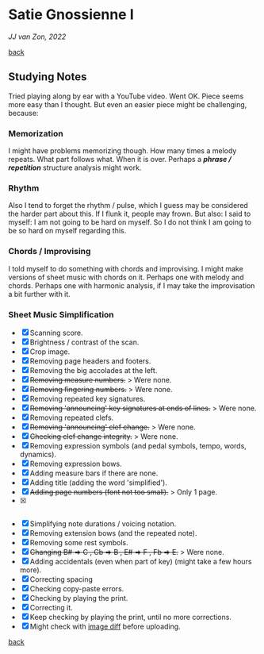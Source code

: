 Satie Gnossienne Ⅰ
==================

*JJ van Zon, 2022*

[back](./)

Studying Notes
--------------

Tried playing along by ear with a YouTube video. Went OK. Piece seems more easy than I thought. But even an easier piece might be challenging, because:

### Memorization

I might have problems memorizing though. How many times a melody repeats. What part follows what. When it is over. Perhaps a ***phrase / repetition*** structure analysis might work.

### Rhythm

Also I tend to forget the rhythm / pulse, which I guess may be considered the harder part about this. If I flunk it, people may frown. But also: I said to myself: I am not going to be hard on myself. So I do not think I am going to be so hard on myself regarding this.

### Chords / Improvising

I told myself to do something with chords and improvising. I might make versions of sheet music with chords on it. Perhaps one with melody and chords. Perhaps one with harmonic analysis, if I may take the improvisation a bit further with it.

### Sheet Music Simplification

- [x] Scanning score.  
- [x] Brightness / contrast of the scan.
- [x] Crop image.
- [x] Removing page headers and footers.
- [x] Removing the big accolades at the left.
- [x] ~~Removing measure numbers.~~ > Were none.
- [x] ~~Removing fingering numbers.~~ > Were none.
- [x] Removing repeated key signatures.
- [x] ~~Removing 'announcing' key signatures at ends of lines.~~ > Were none.
- [x] Removing repeated clefs.
- [x] ~~Removing 'announcing' clef change.~~ > Were none.
- [x] ~~Checking clef change integrity.~~ > Were none.
- [x] Removing expression symbols (and pedal symbols, tempo, words, dynamics).
- [x] Removing expression bows.
- [x] Adding measure bars if there are none.
- [x] Adding title (adding the word 'simplified').
- [x] ~~Adding page numbers (font not too small).~~ > Only 1 page.
- [x] ~~~Notes small? Try rearranging measures.~~
- [x] Simplifying note durations / voicing notation.
- [x] Removing extension bows (and the repeated note).
- [x] Removing some rest symbols.
- [x] ~~Changing B# => C , Cb => B , E# => F , Fb => E.~~ > Were none.
- [x] Adding accidentals (even when part of key) (might take a few hours more).
- [x] Correcting spacing
- [x] Checking copy-paste errors.
- [x] Checking by playing the print.
- [x] Correcting it.
- [x] Keep checking by playing the print, until no more corrections.
- [x] Might check with <a href="https://online-image-comparison.com" target="blank">image diff</a> before uploading.

[back](./)
